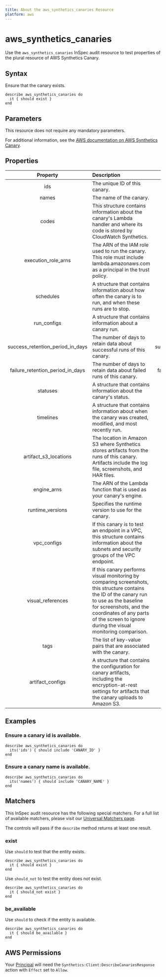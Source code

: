 ```yaml
---
title: About the aws_synthetics_canaries Resource
platform: aws
---
```


# aws_synthetics_canaries

Use the `aws_synthetics_canaries` InSpec audit resource to test properties of the plural resource of AWS Synthetics Canary.

## Syntax

Ensure that the canary exists.

    describe aws_synthetics_canaries do
      it { should exist }
    end

## Parameters

This resource does not require any mandatory parameters.

For additional information, see the [AWS documentation on AWS Synthetics Canary](https://docs.aws.amazon.com/AWSCloudFormation/latest/UserGuide/aws-resource-synthetics-canary.html).

## Properties

| Property | Description | Field |
| :---: | :--- | :---: |
| ids | The unique ID of this canary. | id |
| names | The name of the canary. | name |
| codes | This structure contains information about the canary's Lambda handler and where its code is stored by CloudWatch Synthetics. | code |
| execution_role_arns | The ARN of the IAM role used to run the canary. This role must include lambda.amazonaws.com as a principal in the trust policy. | execution_role_arn |
| schedules | A structure that contains information about how often the canary is to run, and when these runs are to stop. | schedule |
| run_configs | A structure that contains information about a canary run. | run_config |
| success_retention_period_in_days | The number of days to retain data about successful runs of this canary. | success_retention_period_in_days |
| failure_retention_period_in_days | The number of days to retain data about failed runs of this canary. | failure_retention_period_in_days |
| statuses | A structure that contains information about the canary's status. | status |
| timelines | A structure that contains information about when the canary was created, modified, and most recently run. | timeline |
| artifact_s3_locations | The location in Amazon S3 where Synthetics stores artifacts from the runs of this canary. Artifacts include the log file, screenshots, and HAR files. | artifact_s3_location |
| engine_arns | The ARN of the Lambda function that is used as your canary's engine. | engine_arn |
| runtime_versions | Specifies the runtime version to use for the canary. | runtime_version |
| vpc_configs | If this canary is to test an endpoint in a VPC, this structure contains information about the subnets and security groups of the VPC endpoint. | vpc_config |
| visual_references | If this canary performs visual monitoring by comparing screenshots, this structure contains the ID of the canary run to use as the baseline for screenshots, and the coordinates of any parts of the screen to ignore during the visual monitoring comparison. | visual_reference |
| tags | The list of key-value pairs that are associated with the canary. | tags |
| artifact_configs | A structure that contains the configuration for canary artifacts, including the encryption-at-rest settings for artifacts that the canary uploads to Amazon S3. | artifact_config |

## Examples

### Ensure a canary id is available.
    describe aws_synthetics_canaries do
      its('ids') { should include 'CANARY_ID' }
    end

### Ensure a canary name is available.
    describe aws_synthetics_canaries do
      its('names') { should include 'CANARY_NAME' }
    end

## Matchers

This InSpec audit resource has the following special matchers. For a full list of available matchers, please visit our [Universal Matchers page](https://www.inspec.io/docs/reference/matchers/).

The controls will pass if the `describe` method returns at least one result.

### exist

Use `should` to test that the entity exists.

    describe aws_synthetics_canaries do
      it { should exist }
    end

Use `should_not` to test the entity does not exist.

    describe aws_synthetics_canaries do
      it { should_not exist }
    end

### be_available

Use `should` to check if the entity is available.

    describe aws_synthetics_canaries do
      it { should be_available }
    end

## AWS Permissions

Your [Principal](https://docs.aws.amazon.com/IAM/latest/UserGuide/intro-structure.html#intro-structure-principal) will need the `Synthetics:Client:DescribeCanariesResponse` action with `Effect` set to `Allow`.